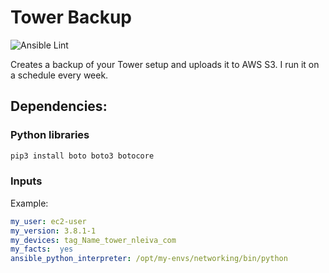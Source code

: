 # Tower Backup

![Ansible Lint](https://github.com/nleiva/ansible-backup/workflows/Ansible%20Lint/badge.svg)

Creates a backup of your Tower setup and uploads it to AWS S3. I run it on a schedule every week.

## Dependencies:

### Python libraries

```bash
pip3 install boto boto3 botocore
```

### Inputs

Example:

```yaml
my_user: ec2-user
my_version: 3.8.1-1
my_devices: tag_Name_tower_nleiva_com
my_facts:  yes
ansible_python_interpreter: /opt/my-envs/networking/bin/python
```